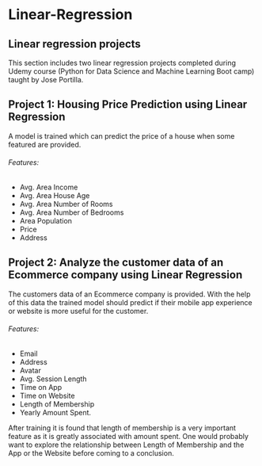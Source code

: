 # Linear-Regression

## Linear regression projects

This section includes two linear regression projects completed during Udemy course (Python for Data Science and Machine Learning Boot camp) taught by Jose Portilla. 

## Project 1: Housing Price Prediction using Linear Regression

A model is trained which can predict the price of a house when some featured are provided.

###### Features: 
* Avg. Area Income
* Avg. Area House Age
* Avg. Area Number of Rooms
* Avg. Area Number of Bedrooms 
* Area Population 
* Price
* Address
  
## Project 2: Analyze the customer data of an Ecommerce company using Linear Regression

The customers data of an Ecommerce company is provided. With the help of this data the trained model should predict if their mobile app experience or website is more useful for the customer. 

###### Features: 	
* Email
* Address
* Avatar
* Avg. Session Length
* Time on App
* Time on Website
* Length of Membership
* Yearly Amount Spent.
    
 After training it is found that length of membership is a very important feature as it is greatly associated with amount spent. 
 One would probably want to explore the relationship between Length of Membership and the App or the Website before coming to a conclusion.  

